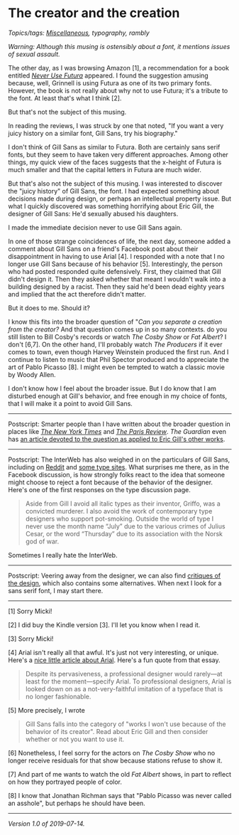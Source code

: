 The creator and the creation
============================

*Topics/tags: [Miscellaneous](index-misc), typography, rambly*

*Warning: Although this musing is ostensibly about a font, it mentions
issues of sexual assault.*

The other day, as I was browsing
Amazon [1], a recommendation for a book entitled [_Never Use
Futura_](https://www.amazon.com/Never-Use-Futura-Douglas-Thomas-dp-1616895721/dp/1616895721/) appeared.
I found the suggestion amusing because, well, Grinnell is using
Futura as one of its two primary fonts.  However, the book is not
really about why not to use Futura; it's a tribute to the font.  At
least that's what I think [2].

But that's not the subject of this musing.

In reading the reviews, I was struck by one that noted, "If you want a
very juicy history on a similar font, Gill Sans, try his biography."

I don't think of Gill Sans as similar to Futura.  Both are certainly
sans serif fonts, but they seem to have taken very different approaches.
Among other things, my quick view of the faces suggests that the x-height
of Futura is much smaller and that the capital letters in Futura are
much wider.

But that's also not the subject of this musing.  I was interested to
discover the "juicy history" of Gill Sans, the font.  I had expected something
about decisions made during design, or perhaps an intellectual property
issue.  But what I quickly discovered was something horrifying about
Eric Gill, the designer of Gill Sans: He'd sexually abused his daughters.

I made the immediate decision never to use Gill Sans again.

In one of those strange coincidences of life, the next day, someone
added a comment about Gill Sans on a friend's Facebook post about their
disappointment in having to use Arial [4].  I responded with a note that
I no longer use Gill Sans because of his behavior [5].  Interestingly,
the person who had posted responded quite defensively.  First, they
claimed that Gill didn't design it.  Then they asked whether that meant I
wouldn't walk into a building designed by a racist.  Then they said he'd
been dead eighty years and implied that the act therefore didn't matter.

But it does to me.  Should it?

I know this fits into the broader question of "_Can you separate a
creation from the creator?_  And that question comes up in so many
contexts.  do you still listen to Bill Cosby's records or watch _The
Cosby Show_ or _Fat Albert_?  I don't [6,7].  On the other hand, I'll
probably watch _The Producers_ if it ever comes to town, even though
Harvey Weinstein produced the first run.  And I continue to listen to
music that Phil Spector produced and to appreciate the art of Pablo Picasso
[8].  I might even be tempted to watch a classic movie by Woody Allen.

I don't know how I feel about the broader issue.  But I do know that
I am disturbed enough at Gill's behavior, and free enough in my choice
of fonts, that I will make it a point to avoid Gill Sans.

---

Postscript: Smarter people than I have written
about the broader question in places like [_The New York
Times_](https://www.nytimes.com/2012/06/22/opinion/global-agenda-magazine-good-art-bad-people.html)
and [_The Paris
Review_](https://www.theparisreview.org/blog/2017/11/20/art-monstrous-men/).
_The Guardian_ even has [an article devoted to the question as applied
to Eric Gill's other works](https://www.theguardian.com/artanddesign/2017/apr/09/eric-gill-the-body-ditchling-exhibition-rachel-cooke).

---

Postscript: The InterWeb has also weighed
in on the particulars of Gill Sans, including on
[Reddit](https://www.reddit.com/r/typography/comments/7d3dt4/reminder_eric_gill_was_a_horrible_human_being/)
and [some type sites](http://www.typophile.com/node/58166).  What
surprises me there, as in the Facebook discussion, is how strongly folks
react to the idea that someone might choose to reject a font because of
the behavior of the designer.  Here's one of the first responses on the
type discussion page.

> Aside from Gill I avoid all italic types as their inventor, Griffo, was a convicted murderer. I also avoid the work of contemporary type designers who support pot-smoking. Outside the world of type I never use the month name “July” due to the various crimes of Julius Cesar, or the word “Thursday” due to its association with the Norsk god of war.

Sometimes I really hate the InterWeb.

---

Postscript: Veering away from the designer, we can also find
[critiques of the design](https://www.typotheque.com/articles/re-evaluation_of_gill_sans), which also contains some alternatives.  When next I look for a
sans serif font, I may start there.

---

[1] Sorry Micki!

[2] I did buy the Kindle version [3].  I'll let you know when I read it.

[3] Sorry Micki!

[4] Arial isn't really all that awful.  It's just not very interesting,
or unique.  Here's a [nice little article about Arial](https://www.marksimonson.com/notebook/view/the-scourge-of-arial).  Here's a fun quote from that
essay.

> Despite its pervasiveness, a professional designer would rarely—at least for the moment—specify Arial. To professional designers, Arial is looked down on as a not-very-faithful imitation of a typeface that is no longer fashionable. 

[5] More precisely, I wrote

> Gill Sans falls into the category of "works I won't use because of the behavior of its creator". Read about Eric Gill and then consider whether or not you want to use it.

[6] Nonetheless, I feel sorry for the actors on _The Cosby Show_ who no
longer receive residuals for that show because stations refuse to show it.

[7] And part of me wants to watch the old _Fat Albert_ shows, in part to
reflect on how they portrayed people of color.

[8] I know that Jonathan Richman says that "Pablo Picasso was never
called an asshole", but perhaps he should have been.

---

*Version 1.0 of 2019-07-14.*
